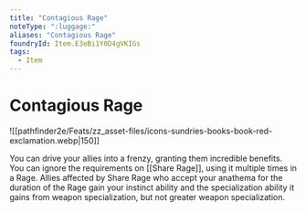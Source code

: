 ```yaml
---
title: "Contagious Rage"
noteType: ":luggage:"
aliases: "Contagious Rage"
foundryId: Item.E3eBi1Y0D4gVKIGs
tags:
  - Item
---
```


# Contagious Rage
![[pathfinder2e/Feats/zz_asset-files/icons-sundries-books-book-red-exclamation.webp|150]]

You can drive your allies into a frenzy, granting them incredible benefits. You can ignore the requirements on [[Share Rage]], using it multiple times in a Rage. Allies affected by Share Rage who accept your anathema for the duration of the Rage gain your instinct ability and the specialization ability it gains from weapon specialization, but not greater weapon specialization.
